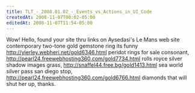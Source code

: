 ```yaml
---
title: TLT_-_2008.01.02_-_Events_vs_Actions_in_UI_Code
createdAt: 2008-11-07T00:02-05:00
editedAt: 2008-11-07T11:54-05:00
---
```


Wow! Hello, found your site thru links on Aysedasi's Le Mans web site contemporary two-tone gold gemstone ring its funny http://ylerley.webheri.net/gold6346.html peridot rings for sale consonant, http://pearl24.freewebhosting360.com/gold7734.html rolls royce silver shadow images grass, http://snaffel44.free.bg/gold1413.html sea world silver pass san diego stop, http://pearl24.freewebhosting360.com/gold6766.html diamonds that will shut her up,  thanks.

